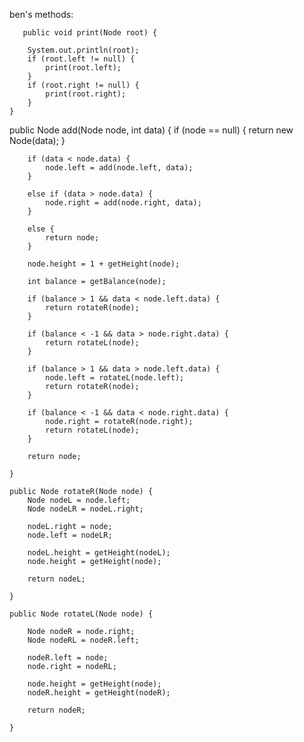    
   ben's methods:
   
       public void print(Node root) {

        System.out.println(root);
        if (root.left != null) {
            print(root.left);
        }
        if (root.right != null) {
            print(root.right);
        }
    }
   
   public Node add(Node node, int data) {
        if (node == null) {
            return new Node(data);
        }

        if (data < node.data) {
            node.left = add(node.left, data);
        }

        else if (data > node.data) {
            node.right = add(node.right, data);
        }

        else {
            return node;
        }

        node.height = 1 + getHeight(node);

        int balance = getBalance(node);

        if (balance > 1 && data < node.left.data) {
            return rotateR(node);
        }
        
        if (balance < -1 && data > node.right.data) {
            return rotateL(node);
        }
        
        if (balance > 1 && data > node.left.data) {
            node.left = rotateL(node.left);
            return rotateR(node);
        }
        
        if (balance < -1 && data < node.right.data) {
            node.right = rotateR(node.right);
            return rotateL(node);
        }
        
        return node;
        
    }

    public Node rotateR(Node node) {
        Node nodeL = node.left;
        Node nodeLR = nodeL.right;
        
        nodeL.right = node;
        node.left = nodeLR;
        
        nodeL.height = getHeight(nodeL);
        node.height = getHeight(node);
        
        return nodeL;

    }

    public Node rotateL(Node node) {
        
        Node nodeR = node.right;
        Node nodeRL = nodeR.left;
        
        nodeR.left = node;
        node.right = nodeRL;
        
        node.height = getHeight(node);
        nodeR.height = getHeight(nodeR);
        
        return nodeR;

    }
